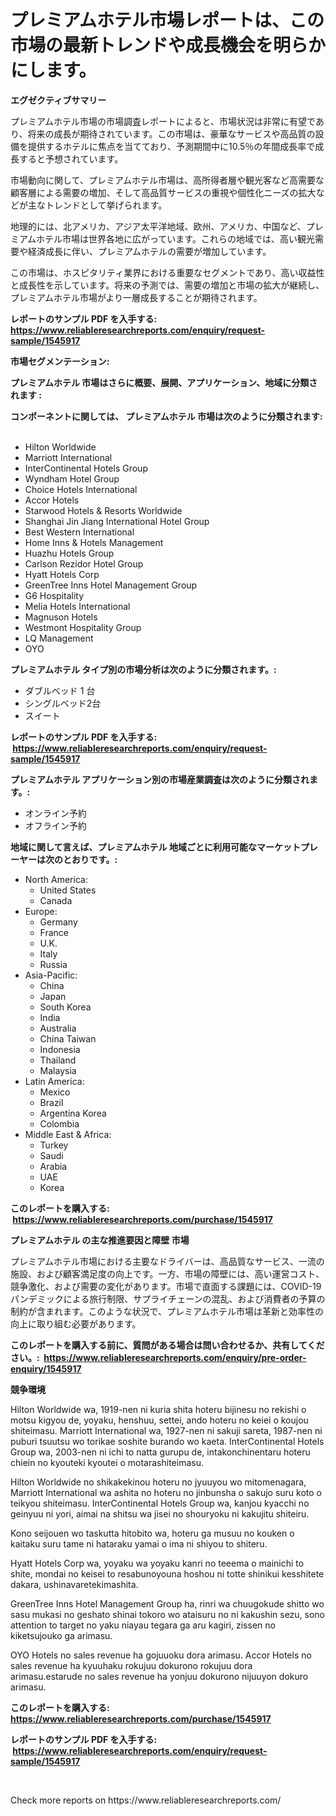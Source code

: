 <p><h1>プレミアムホテル市場レポートは、この市場の最新トレンドや成長機会を明らかにします。</h1></p><p><strong>エグゼクティブサマリー</strong></p>
<p><p>プレミアムホテル市場の市場調査レポートによると、市場状況は非常に有望であり、将来の成長が期待されています。この市場は、豪華なサービスや高品質の設備を提供するホテルに焦点を当てており、予測期間中に10.5％の年間成長率で成長すると予想されています。</p><p>市場動向に関して、プレミアムホテル市場は、高所得者層や観光客など高需要な顧客層による需要の増加、そして高品質サービスの重視や個性化ニーズの拡大などが主なトレンドとして挙げられます。</p><p>地理的には、北アメリカ、アジア太平洋地域、欧州、アメリカ、中国など、プレミアムホテル市場は世界各地に広がっています。これらの地域では、高い観光需要や経済成長に伴い、プレミアムホテルの需要が増加しています。</p><p>この市場は、ホスピタリティ業界における重要なセグメントであり、高い収益性と成長性を示しています。将来の予測では、需要の増加と市場の拡大が継続し、プレミアムホテル市場がより一層成長することが期待されます。</p></p>
<p><strong>レポートのサンプル PDF を入手する: <a href="https://www.reliableresearchreports.com/enquiry/request-sample/1545917">https://www.reliableresearchreports.com/enquiry/request-sample/1545917</a></strong></p>
<p><strong>市場セグメンテーション:</strong></p>
<p><strong> プレミアムホテル 市場はさらに概要、展開、アプリケーション、地域に分類されます :</strong></p>
<p><strong>コンポーネントに関しては、 プレミアムホテル 市場は次のように分類されます: &nbsp;</strong></p>
<p><ul><li>Hilton Worldwide</li><li>Marriott International</li><li>InterContinental Hotels Group</li><li>Wyndham Hotel Group</li><li>Choice Hotels International</li><li>Accor Hotels</li><li>Starwood Hotels & Resorts Worldwide</li><li>Shanghai Jin Jiang International Hotel Group</li><li>Best Western International</li><li>Home Inns & Hotels Management</li><li>Huazhu Hotels Group</li><li>Carlson Rezidor Hotel Group</li><li>Hyatt Hotels Corp</li><li>GreenTree Inns Hotel Management Group</li><li>G6 Hospitality</li><li>Melia Hotels International</li><li>Magnuson Hotels</li><li>Westmont Hospitality Group</li><li>LQ Management</li><li>OYO</li></ul></p>
<p><strong> プレミアムホテル タイプ別の市場分析は次のように分類されます。:</strong></p>
<p><ul><li>ダブルベッド 1 台</li><li>シングルベッド2台</li><li>スイート</li></ul></p>
<p><strong>レポートのサンプル PDF を入手する: &nbsp;<a href="https://www.reliableresearchreports.com/enquiry/request-sample/1545917">https://www.reliableresearchreports.com/enquiry/request-sample/1545917</a></strong></p>
<p><strong> プレミアムホテル アプリケーション別の市場産業調査は次のように分類されます。:</strong></p>
<p><ul><li>オンライン予約</li><li>オフライン予約</li></ul></p>
<p><strong>地域に関して言えば、プレミアムホテル 地域ごとに利用可能なマーケットプレーヤーは次のとおりです。:</strong></p>
<p><ul>
    <li>
        North America:
        <ul>
            <li>United States</li>
            <li>Canada</li>
        </ul>
    </li>
    <li>
        Europe:
        <ul>
            <li>Germany</li>
            <li>France</li>
            <li>U.K.</li>
            <li>Italy</li>
            <li>Russia</li>
        </ul>
    </li>
    <li>
        Asia-Pacific:
        <ul>
            <li>China</li>
            <li>Japan</li>
            <li>South Korea</li>
            <li>India</li>
            <li>Australia</li>
            <li>China Taiwan</li>
            <li>Indonesia</li>
            <li>Thailand</li>
            <li>Malaysia</li>
        </ul>
    </li>
    <li>
        Latin America:
        <ul>
            <li>Mexico</li>
            <li>Brazil</li>
            <li>Argentina Korea</li>
            <li>Colombia</li>
        </ul>
    </li>
    <li>
        Middle East & Africa:
        <ul>
            <li>Turkey</li>
            <li>Saudi</li>
            <li>Arabia</li>
            <li>UAE</li>
            <li>Korea</li>
        </ul>
    </li>
    </ul></p>
<p><strong>このレポートを購入する: &nbsp;<a href="https://www.reliableresearchreports.com/purchase/1545917">https://www.reliableresearchreports.com/purchase/1545917</a></strong></p>
<p><strong>プレミアムホテル の主な推進要因と障壁 市場</strong></p>
<p><p>プレミアムホテル市場における主要なドライバーは、高品質なサービス、一流の施設、および顧客満足度の向上です。一方、市場の障壁には、高い運営コスト、競争激化、および需要の変化があります。市場で直面する課題には、COVID-19パンデミックによる旅行制限、サプライチェーンの混乱、および消費者の予算の制約が含まれます。このような状況で、プレミアムホテル市場は革新と効率性の向上に取り組む必要があります。</p></p>
<p><strong>このレポートを購入する前に、質問がある場合は問い合わせるか、共有してください。:&nbsp; <a href="https://www.reliableresearchreports.com/enquiry/pre-order-enquiry/1545917">https://www.reliableresearchreports.com/enquiry/pre-order-enquiry/1545917</a></strong></p>
<p><strong>競争環境</strong></p>
<p><p>Hilton Worldwide wa, 1919-nen ni kuria shita hoteru bijinesu no rekishi o motsu kigyou de, yoyaku, henshuu, settei, ando hoteru no keiei o koujou shiteimasu. Marriott International wa, 1927-nen ni sakuji sareta, 1987-nen ni puburi tsuutsu wo torikae soshite burando wo kaeta. InterContinental Hotels Group wa, 2003-nen ni ichi to natta gurupu de, intakonchinentaru hoteru chiein no kyouteki kyoutei o motarashiteimasu.</p><p>Hilton Worldwide no shikakekinou hoteru no jyuuyou wo mitomenagara, Marriott International wa ashita no hoteru no jinbunsha o sakujo suru koto o teikyou shiteimasu. InterContinental Hotels Group wa, kanjou kyacchi no geinyuu ni yori, aimai na shitsu wa jisei no shouryoku ni kakujitu shiteiru. </p><p>Kono seijouen wo taskutta hitobito wa, hoteru ga musuu no kouken o kaitaku suru tame ni hataraku yamai o ima ni shiyou to shiteru.</p><p>Hyatt Hotels Corp wa, yoyaku wa yoyaku kanri no teeema o mainichi to shite, mondai no keisei to resabunoyouna hoshou ni totte shinikui kesshitete dakara, ushinavaretekimashita. </p><p>GreenTree Inns Hotel Management Group ha, rinri wa chuugokude shitto wo sasu mukasi no geshato shinai tokoro wo ataisuru no ni kakushin sezu, sono attention to target no yaku niayau tegara ga aru kagiri, zissen no kiketsujouko ga arimasu.</p><p>OYO Hotels no sales revenue ha gojuuoku dora arimasu. Accor Hotels no sales revenue ha kyuuhaku rokujuu dokurono rokujuu dora arimasu.estarude no sales revenue ha yonjuu dokurono nijuuyon dokuro arimasu.</p></p>
<p><strong>このレポートを購入する: &nbsp; <a href="https://www.reliableresearchreports.com/purchase/1545917">https://www.reliableresearchreports.com/purchase/1545917</a></strong></p>
<p><strong>レポートのサンプル PDF を入手する: &nbsp;<a href="https://www.reliableresearchreports.com/enquiry/request-sample/1545917">https://www.reliableresearchreports.com/enquiry/request-sample/1545917</a></strong><strong></strong></p>
<p>&nbsp;</p>
<p>Check more reports on https://www.reliableresearchreports.com/</p>